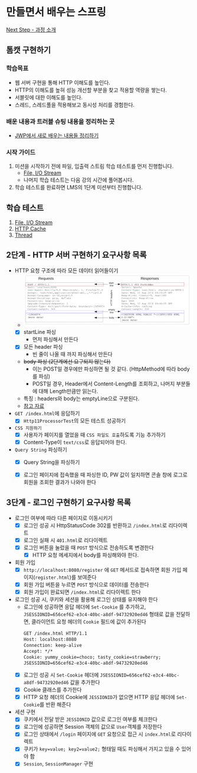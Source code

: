 # 만들면서 배우는 스프링
[Next Step - 과정 소개](https://edu.nextstep.camp/c/4YUvqn9V)

## 톰캣 구현하기

### 학습목표
- 웹 서버 구현을 통해 HTTP 이해도를 높인다.
- HTTP의 이해도를 높혀 성능 개선할 부분을 찾고 적용할 역량을 쌓는다.
- 서블릿에 대한 이해도를 높인다.
- 스레드, 스레드풀을 적용해보고 동시성 처리를 경험한다.

### 배운 내용과 트러블 슈팅 내용을 정리하는 곳 
- [JWP에서 새로 배우는 내용들 정리하기](https://kimsy8979.notion.site/JWP-255a8022e0d7403c8032e760296bfc91?pvs=4)

### 시작 가이드
1. 미션을 시작하기 전에 파일, 입출력 스트림 학습 테스트를 먼저 진행합니다.
   - [File, I/O Stream](study/src/test/java/study)
   - 나머지 학습 테스트는 다음 강의 시간에 풀어봅시다.
2. 학습 테스트를 완료하면 LMS의 1단계 미션부터 진행합니다.

## 학습 테스트
1. [File, I/O Stream](study/src/test/java/study)
2. [HTTP Cache](study/src/test/java/cache)
3. [Thread](study/src/test/java/thread)


## 2단계 - HTTP 서버 구현하기 요구사항 목록
- HTTP 요청 구조에 따라 모든 데이터 읽어들이기
    -  ![img.png](img/img.png)
    - [x] startLine 파싱
      - 먼저 파싱해서 만든다 
    - [x] 모든 header 파싱 
      - 빈 줄이 나올 때 까지 파싱해서 만든다
    - ~~body 파싱 (2단계에선 요구되지 않는다)~~
      - 이는 POST일 경우에만 파싱하면 될 것 같다. (HttpMethod에 따라 body를 파싱)
      - POST일 경우, Header에서 Content-Length를 조회하고, 나머지 부분들에 대해 Length만큼만 읽는다. 
    - 특징 : headers와 body는 emptyLine으로 구분된다. 
    - [참고 자료](https://developer.mozilla.org/ko/docs/Web/HTTP/Messages)
- `GET /index.html`에 응답하기 
  - [x] `Http11ProcessorTest`의 모든 테스트 성공하기
- `CSS 지원하기`
  - [x] 사용자가 페이지를 열었을 때 `CSS 파일도 호출`하도록 기능 추가하기
  - [x] Content-Type이 `text/css`로 응답되어야 한다. 
- `Query String` 파싱하기 
  - [x] Query String을 파싱하기 
  - [x] 로그인 페이지에 접속했을 때 파싱한 ID, PW 값이 일치하면 콘솔 창에 로그로 회원을 조회한 결과가 나와야 한다


## 3단계 - 로그인 구현하기 요구사항 목록 
- 로그인 여부에 따라 다른 페이지로 이동시키기  
  - [x] 로그인 성공 시 HttpStatusCode 302를 반환하고 `/index.html`로 리다이렉트 
  - [x] 로그인 실패 시 `401.html`로 리다이렉트 
  - [x] 로그인 버튼을 눌렀을 때 `POST` 방식으로 전송하도록 변경한다 
    - [x] HTTP 요청 메세지에서 body를 파싱해와야 한다. 
- 회원 가입 
  - [x] `http://localhost:8080/register` 에 `GET` 메서드로 접속하면 회원 가입 페이지(`register.html`)를 보여준다
  - [x] 회원 가입 버튼을 누르면 `POST` 방식으로 데이터를 전송한다 
  - [x] 회원 가입이 완료되면 `/index.html`로 리다이렉트 한다  
- 로그인 성공 시, 쿠키와 세션을 활용해 로그인 상태를 유지해야 한다 
  - 로그인에 성공하면 응답 헤더에 `Set-Cookie` 를 추가하고, `JSESSIONID=656cef62-e3c4-40bc-a8df-94732920ed46` 형태로 값을 전달하면, 클라이언트 요청 헤더의 `Cookie` 필드에 값이 추가된다
    ```text
    GET /index.html HTTP/1.1
    Host: localhost:8080
    Connection: keep-alive
    Accept: */*
    Cookie: yummy_cookie=choco; tasty_cookie=strawberry; JSESSIONID=656cef62-e3c4-40bc-a8df-94732920ed46
    ```
  - [x] 로그인 성공 시 `Set-Cookie` 헤더에 `JSESSIONID=656cef62-e3c4-40bc-a8df-94732920ed46` 값을 추가한다 
  - [x] Cookie 클래스를 추가한다 
  - [x] HTTP 요청 헤더의 Cookie에 `JESSIONID`가 없으면 HTTP 응답 헤더에 `Set-Cookie`를 반환 해준다 
- 세션 구현 
  - [x] 쿠키에서 전달 받은 `JESSIONID` 값으로 로그인 여부를 체크한다 
  - [x] 로그인에 성공하면 Session 객체의 값으로 `User`객체를 저장한다 
  - [x] 로그인 상태에서 `/login` 페이지에 `GET` 요청으로 접근 시 `index.html`로 리다이렉트
  - [x] 쿠키가 `key=value; key2=value2;` 형태일 때도 파싱해서 가지고 있을 수 있어야 함 
  - [x] `Session`, `SessionManager` 구현
